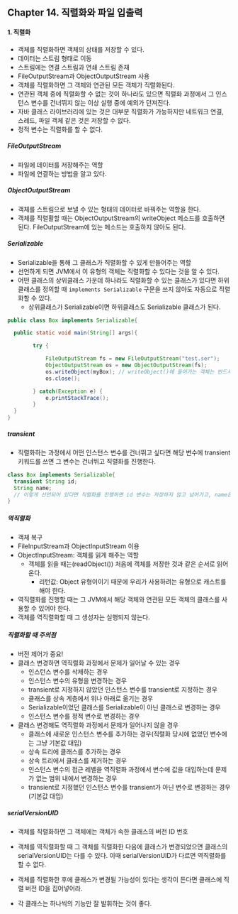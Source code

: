 ## Chapter 14. 직렬화와 파일 입출력
#### 1. 직렬화
* 객체를 직렬화하면 객체의 상태를 저장할 수 있다.
* 데이터는 스트림 형태로 이동
* 스트림에는 연결 스트림과 연쇄 스트림 존재
* FileOutputStream과 ObjectOutputStream 사용
* 객체를 직렬화하면 그 객체와 연관된 모든 객체가 직렬화된다.
* 연관된 객체 중에 직렬화할 수 없는 것이 하나라도 있으면 직렬화 과정에서 그 인스턴스 변수를 건너뛰지 않는 이상 실행 중에 예외가 던져진다.
* 자바 클래스 라이브러리에 있는 것은 대부분 직렬화가 가능하지만 네트워크 연결, 스레드, 파일 객체 같은 것은 저장할 수 없다.
* 정적 변수는 직렬화를 할 수 없다.

##### FileOutputStream
* 파일에 데이터를 저장해주는 역할
* 파일에 연결하는 방법을 알고 있다.

##### ObjectOutputStream
* 객체를 스트림으로 보낼 수 있는 형태의 데이터로 바꿔주는 역할을 한다.
* 객체를 직렬활할 때는 ObjectOutputStream의 writeObject 메소드를 호출하면 된다. FileOutputStream에 있는 메소드는 호출하지 않아도 된다.

##### Serializable
* Serializable을 통해 그 클래스가 직렬화할 수 있게 만들어주는 역할
* 선언하게 되면 JVM에서 이 유형의 객체는 직렬화할 수 있다는 것을 알 수 있다.
* 어떤 클래스의 상위클래스 가운데 하나라도 직렬화할 수 있는 클래스가 있다면 하위클래스를 정의할 때 ```implements Serializable``` 구문을 쓰지 않아도 자동으로 직렬화할 수 있다.
  * 상위클래스가 Serializable이면 하위클래스도 Serializable 클래스가 된다.
```java
public class Box implements Serializable{

  public static void main(String[] args){

		try {

			FileOutputStream fs = new FileOutputStream("test.ser");
			ObjectOutputStream os = new ObjectOutputStream(fs);
			os.writeObject(myBox); // writeObject()에 들어가는 객체는 반드시 Serializable이어야만 한다. 아니라면 RuntimeError 발생
			os.close();

		} catch(Exception e) {
			e.printStackTrace();
		}
  }
}
```

##### transient
* 직렬화하는 과정에서 어떤 인스턴스 변수를 건너뛰고 싶다면 해당 변수에 transient 키워드를 쓰면 그 변수는 건너뛰고 직렬화를 진행한다.
```java
class Box implements Serializable{
  transient String id;
  String name;
  // 이렇게 선언되어 있다면 직렬화를 진행하면 id 변수는 저장하지 않고 넘어가고, name은 직렬화과정에 포함되게 된다.
}
```

##### 역직렬화
* 객체 복구
* FileInputStream과 ObjectInputStream 이용
* ObjectInputStream: 객체를 읽게 해주는 역할
  * 객체를 읽을 때는(readObject()) 처음에 객체를 저장한 것과 같은 순서로 읽어온다.
    * 리턴값: Object 유형이이기 때문에 우리가 사용하려는 유형으로 캐스트를 해야 한다.
* 역직렬화를 진행할 때는 그 JVM에서 해당 객체와 연관된 모든 객체의 클래스를 사용할 수 있어야 한다.
* 객체를 역직렬화할 때 그 생성자는 실행되지 않는다.


##### 직렬화할 때 주의점
* 버전 제어가 중요!
* 클래스 변경하면 역직렬화 과정에서 문제가 일어날 수 있는 경우
  * 인스턴스 변수를 삭제하는 경우
  * 인스턴스 변수의 유형을 변경하는 경우
  * transient로 지정하지 않았던 인스턴스 변수를 transient로 지정하는 경우
  * 클래스를 상속 계층에서 위나 아래로 옮기는 경우
  * Serializable이었던 클래스를 Serializable이 아닌 클래스로 변경하는 경우
  * 인스턴스 변수를 정적 변수로 변경하는 경우
* 클래스 변경해도 역직렬화 과정에서 문제가 일어나지 않을 경우
  * 클래스에 새로운 인스턴스 변수를 추가하는 경우(직렬화 당시에 없었던 변수에는 그냥 기본값 대입)
  * 상속 트리에 클래스를 추가하는 경우
  * 상속 트리에서 클래스를 제거하는 경우
  * 인스턴스 변수의 접근 레벨을 역직렬화 과정에서 변수에 값을 대입하는데 문제가 없는 범위 내에서 변경하는 경우
  * transient로 지정했던 인스턴스 변수를 transient가 아닌 변수로 변경하는 경우(기본값 대입)


##### serialVersionUID
* 객체를 직렬화하면 그 객체에는 객체가 속한 클래스의 버전 ID 번호
* 객체를 역직렬화할 때 그 객체를 직렬화한 다음에 클래스가 변경되었으면 클래스의 serialVersionUID는 다를 수 있다. 이때 serialVersionUID가 다르면 역직렬화를 할 수 없다.
* 객체를 직렬화한 후에 클래스가 변경될 가능성이 있다는 생각이 든다면 클래스에 직렬 버전 ID을 집어넣어라.



* 각 클래스는 하나씩의 기능만 잘 발휘하는 것이 좋다.
